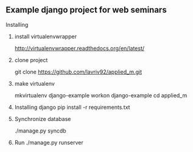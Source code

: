 Example django project for web seminars
---------------------------------------

Installing

1. install virtualenvwrapper 

    http://virtualenvwrapper.readthedocs.org/en/latest/

2. clone project
  
     git clone https://github.com/lavriv92/applied_m.git

3. make virtualenv

     mkvirtualenv django-example
     workon django-example
     cd applied_m

4. Installing django
     pip install -r requirements.txt

5. Synchronize database

     ./manage.py syncdb

6. Run
     ./manage.py runserver

  

